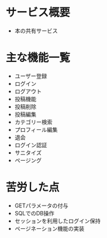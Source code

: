 # サービス概要
* 本の共有サービス

# 主な機能一覧
* ユーザー登録
* ログイン
* ログアウト
* 投稿機能
* 投稿削除
* 投稿編集
* カテゴリー検索
* プロフィール編集
* 退会
* ログイン認証
* サニタイズ
* ページング

# 苦労した点
* GETパラメータの付与
* SQLでのDB操作
* セッションを利用したログイン保持
* ページネーション機能の実装

